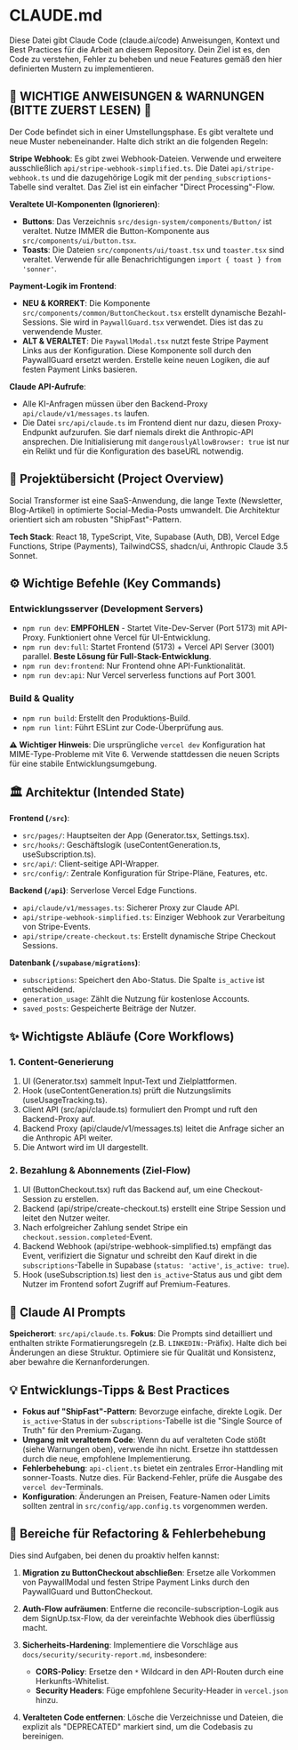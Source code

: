 # CLAUDE.md

Diese Datei gibt Claude Code (claude.ai/code) Anweisungen, Kontext und Best Practices für die Arbeit an diesem Repository. Dein Ziel ist es, den Code zu verstehen, Fehler zu beheben und neue Features gemäß den hier definierten Mustern zu implementieren.

## 🚨 WICHTIGE ANWEISUNGEN & WARNUNGEN (BITTE ZUERST LESEN) 🚨

Der Code befindet sich in einer Umstellungsphase. Es gibt veraltete und neue Muster nebeneinander. Halte dich strikt an die folgenden Regeln:

**Stripe Webhook**: Es gibt zwei Webhook-Dateien. Verwende und erweitere ausschließlich `api/stripe-webhook-simplified.ts`. Die Datei `api/stripe-webhook.ts` und die dazugehörige Logik mit der `pending_subscriptions`-Tabelle sind veraltet. Das Ziel ist ein einfacher "Direct Processing"-Flow.

**Veraltete UI-Komponenten (Ignorieren)**:
- **Buttons**: Das Verzeichnis `src/design-system/components/Button/` ist veraltet. Nutze IMMER die Button-Komponente aus `src/components/ui/button.tsx`.
- **Toasts**: Die Dateien `src/components/ui/toast.tsx` und `toaster.tsx` sind veraltet. Verwende für alle Benachrichtigungen `import { toast } from 'sonner'`.

**Payment-Logik im Frontend**:
- **NEU & KORREKT**: Die Komponente `src/components/common/ButtonCheckout.tsx` erstellt dynamische Bezahl-Sessions. Sie wird in `PaywallGuard.tsx` verwendet. Dies ist das zu verwendende Muster.
- **ALT & VERALTET**: Die `PaywallModal.tsx` nutzt feste Stripe Payment Links aus der Konfiguration. Diese Komponente soll durch den PaywallGuard ersetzt werden. Erstelle keine neuen Logiken, die auf festen Payment Links basieren.

**Claude API-Aufrufe**:
- Alle KI-Anfragen müssen über den Backend-Proxy `api/claude/v1/messages.ts` laufen.
- Die Datei `src/api/claude.ts` im Frontend dient nur dazu, diesen Proxy-Endpunkt aufzurufen. Sie darf niemals direkt die Anthropic-API ansprechen. Die Initialisierung mit `dangerouslyAllowBrowser: true` ist nur ein Relikt und für die Konfiguration des baseURL notwendig.

## 🚀 Projektübersicht (Project Overview)

Social Transformer ist eine SaaS-Anwendung, die lange Texte (Newsletter, Blog-Artikel) in optimierte Social-Media-Posts umwandelt. Die Architektur orientiert sich am robusten "ShipFast"-Pattern.

**Tech Stack**: React 18, TypeScript, Vite, Supabase (Auth, DB), Vercel Edge Functions, Stripe (Payments), TailwindCSS, shadcn/ui, Anthropic Claude 3.5 Sonnet.

## ⚙️ Wichtige Befehle (Key Commands)

### Entwicklungsserver (Development Servers)
- `npm run dev`: **EMPFOHLEN** - Startet Vite-Dev-Server (Port 5173) mit API-Proxy. Funktioniert ohne Vercel für UI-Entwicklung.
- `npm run dev:full`: Startet Frontend (5173) + Vercel API Server (3001) parallel. **Beste Lösung für Full-Stack-Entwicklung**.
- `npm run dev:frontend`: Nur Frontend ohne API-Funktionalität.
- `npm run dev:api`: Nur Vercel serverless functions auf Port 3001.

### Build & Quality
- `npm run build`: Erstellt den Produktions-Build.
- `npm run lint`: Führt ESLint zur Code-Überprüfung aus.

**⚠️ Wichtiger Hinweis**: Die ursprüngliche `vercel dev` Konfiguration hat MIME-Type-Probleme mit Vite 6. Verwende stattdessen die neuen Scripts für eine stabile Entwicklungsumgebung.

## 🏛️ Architektur (Intended State)

**Frontend (`/src`)**:
- `src/pages/`: Hauptseiten der App (Generator.tsx, Settings.tsx).
- `src/hooks/`: Geschäftslogik (useContentGeneration.ts, useSubscription.ts).
- `src/api/`: Client-seitige API-Wrapper.
- `src/config/`: Zentrale Konfiguration für Stripe-Pläne, Features, etc.

**Backend (`/api`)**: Serverlose Vercel Edge Functions.
- `api/claude/v1/messages.ts`: Sicherer Proxy zur Claude API.
- `api/stripe-webhook-simplified.ts`: Einziger Webhook zur Verarbeitung von Stripe-Events.
- `api/stripe/create-checkout.ts`: Erstellt dynamische Stripe Checkout Sessions.

**Datenbank (`/supabase/migrations`)**:
- `subscriptions`: Speichert den Abo-Status. Die Spalte `is_active` ist entscheidend.
- `generation_usage`: Zählt die Nutzung für kostenlose Accounts.
- `saved_posts`: Gespeicherte Beiträge der Nutzer.

## ✨ Wichtigste Abläufe (Core Workflows)

### 1. Content-Generierung
1. UI (Generator.tsx) sammelt Input-Text und Zielplattformen.
2. Hook (useContentGeneration.ts) prüft die Nutzungslimits (useUsageTracking.ts).
3. Client API (src/api/claude.ts) formuliert den Prompt und ruft den Backend-Proxy auf.
4. Backend Proxy (api/claude/v1/messages.ts) leitet die Anfrage sicher an die Anthropic API weiter.
5. Die Antwort wird im UI dargestellt.

### 2. Bezahlung & Abonnements (Ziel-Flow)
1. UI (ButtonCheckout.tsx) ruft das Backend auf, um eine Checkout-Session zu erstellen.
2. Backend (api/stripe/create-checkout.ts) erstellt eine Stripe Session und leitet den Nutzer weiter.
3. Nach erfolgreicher Zahlung sendet Stripe ein `checkout.session.completed`-Event.
4. Backend Webhook (api/stripe-webhook-simplified.ts) empfängt das Event, verifiziert die Signatur und schreibt den Kauf direkt in die `subscriptions`-Tabelle in Supabase (`status: 'active'`, `is_active: true`).
5. Hook (useSubscription.ts) liest den `is_active`-Status aus und gibt dem Nutzer im Frontend sofort Zugriff auf Premium-Features.

## 🤖 Claude AI Prompts

**Speicherort**: `src/api/claude.ts`.
**Fokus**: Die Prompts sind detailliert und enthalten strikte Formatierungsregeln (z.B. `LINKEDIN:`-Präfix). Halte dich bei Änderungen an diese Struktur. Optimiere sie für Qualität und Konsistenz, aber bewahre die Kernanforderungen.

## 💡 Entwicklungs-Tipps & Best Practices

- **Fokus auf "ShipFast"-Pattern**: Bevorzuge einfache, direkte Logik. Der `is_active`-Status in der `subscriptions`-Tabelle ist die "Single Source of Truth" für den Premium-Zugang.
- **Umgang mit veraltetem Code**: Wenn du auf veralteten Code stößt (siehe Warnungen oben), verwende ihn nicht. Ersetze ihn stattdessen durch die neue, empfohlene Implementierung.
- **Fehlerbehebung**: `api-client.ts` bietet ein zentrales Error-Handling mit sonner-Toasts. Nutze dies. Für Backend-Fehler, prüfe die Ausgabe des `vercel dev`-Terminals.
- **Konfiguration**: Änderungen an Preisen, Feature-Namen oder Limits sollten zentral in `src/config/app.config.ts` vorgenommen werden.

## 🔧 Bereiche für Refactoring & Fehlerbehebung

Dies sind Aufgaben, bei denen du proaktiv helfen kannst:

1. **Migration zu ButtonCheckout abschließen**: Ersetze alle Vorkommen von PaywallModal und festen Stripe Payment Links durch den PaywallGuard und ButtonCheckout.

2. **Auth-Flow aufräumen**: Entferne die reconcile-subscription-Logik aus dem SignUp.tsx-Flow, da der vereinfachte Webhook dies überflüssig macht.

3. **Sicherheits-Hardening**: Implementiere die Vorschläge aus `docs/security/security-report.md`, insbesondere:
   - **CORS-Policy**: Ersetze den `*` Wildcard in den API-Routen durch eine Herkunfts-Whitelist.
   - **Security Headers**: Füge empfohlene Security-Header in `vercel.json` hinzu.

4. **Veralteten Code entfernen**: Lösche die Verzeichnisse und Dateien, die explizit als "DEPRECATED" markiert sind, um die Codebasis zu bereinigen.